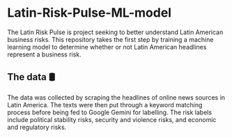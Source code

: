 # Latin-Risk-Pulse-ML-model

The Latin Risk Pulse is project seeking to better understand Latin American business risks. This repository takes the first step by training a machine learning model to determine whether or not Latin American headlines represent a business risk.

## The data 🛢
The data was collected by scraping the headlines of online news sources in Latin America. The texts were then put through a keyword matching process before being fed to Google Gemini for labelling. The risk labels include political stability risks, security and violence risks, and economic and regulatory risks.

## 
